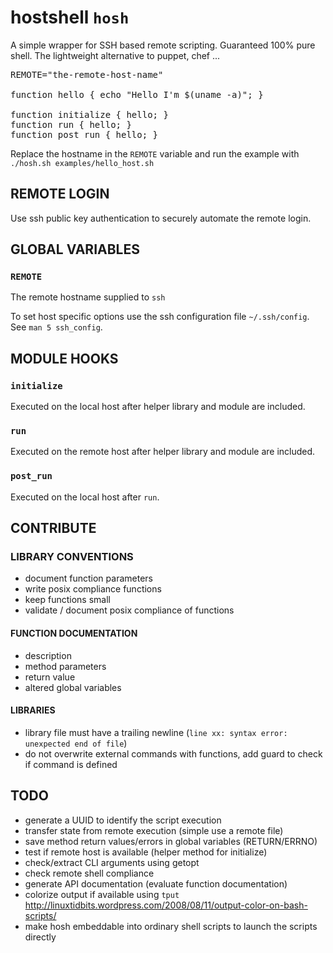 # hostshell `hosh`

A simple wrapper for SSH based remote scripting.
Guaranteed 100% pure shell.
The lightweight alternative to puppet, chef ...

<pre>
REMOTE="the-remote-host-name"

function hello { echo "Hello I'm $(uname -a)"; }

function initialize { hello; }
function run { hello; }
function post_run { hello; }
</pre>


Replace the hostname in the `REMOTE` variable and run the example with `./hosh.sh examples/hello_host.sh`

## REMOTE LOGIN 

Use ssh public key authentication to securely automate the remote login.

## GLOBAL VARIABLES 

### `REMOTE` 

The remote hostname supplied to `ssh`

To set host specific options use the ssh configuration file `~/.ssh/config`. See `man 5 ssh_config`.


##  MODULE HOOKS

###  `initialize` 

Executed on the local host after helper library and module are included.

###  `run` 

Executed on the remote host after helper library and module are included.

###  `post_run` 

Executed on the local host after `run`.


## CONTRIBUTE

### LIBRARY CONVENTIONS


* document function parameters
* write posix compliance functions
* keep functions small
* validate / document posix compliance of functions

#### FUNCTION DOCUMENTATION

* description
* method parameters
* return value
* altered global variables

#### LIBRARIES

* library file must have a trailing newline (`line xx: syntax error: unexpected end of file`)
* do not overwrite external commands with functions, add guard to check if command is defined

##  TODO 

* generate a UUID to identify the script execution
* transfer state from remote execution (simple use a remote file)
* save method return values/errors in global variables (RETURN/ERRNO)
* test if remote host is available (helper method for initialize)
* check/extract CLI arguments using getopt
* check remote shell compliance
* generate API documentation (evaluate function documentation)
* colorize output if available using `tput` http://linuxtidbits.wordpress.com/2008/08/11/output-color-on-bash-scripts/
* make hosh embeddable into ordinary shell scripts to launch the scripts directly